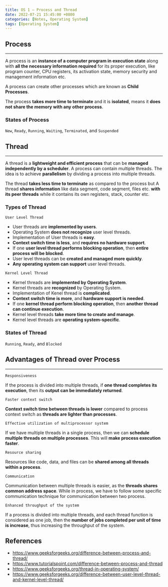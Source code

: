 ```yaml
---
title: OS 1 — Process and Thread
date: 2022-07-21 15:45:00 +0800
categories: [Notes, Operating System]
tags: [Operating System]
---
```


## **Process**

---

A process is an **instance of a computer program in execution state** along with **all the necessary information required** for its proper execution, like program counter, CPU registers, its activation state, memory security and management information etc. 

A process can create other processes which are known as **Child Processes**.

The process **takes more time to terminate** and it is **isolated**, means it **does not share the memory with any other process**.



### **States of Process**

`New`, `Ready`, `Running`, `Waiting`, `Terminated`, and `Suspended`



## Thread

---

A thread is a **lightweight and efficient process** that can be **managed independently by a scheduler**. A process can contain multiple threads. The idea is to achieve **parallelism** by dividing a process into multiple threads.

The thread **takes less time to terminate** as compared to the process but A thread **shares information** like data segment, code segment, files etc. **with its peer threads** while it contains its own registers, stack, counter etc.



### **Types of Thread**

`User Level Thread`

- User threads are **implemented by users**.
- Operating System **does not recognize** user level threads.
- Implementation of User threads is **easy**.
- **Context switch time is less**, and **requires no hardware support**.
- If one **user level thread performs blocking operation**, then **entire process will be blocked**.
- User level threads can be **created and managed more quickly**.
- **Any operating system can support** user level threads.

`Kernel Level Thread`

- Kernel threads are **implemented by Operating System**.
- Kernel threads are **recognized** by Operating System.
- Implementation of Kenel thread is **complicated**.
- **Context switch time is more**, and **hardware support is needed**.
- If one **kernel thread perform blocking operation**, then **another thread can continue execution**.
- Kernel level threads **take more time to create and manage**.
- Kernel level threads are **operating system-specific**.



### **States of Thread**

`Running`, `Ready`, and `Blocked`



## **Advantages of Thread over Process**

---

`Responsiveness`

If the process is divided into multiple threads, if **one thread completes its execution**, then its **output can be immediately returned**.

`Faster context switch`

**Context switch time between threads is lower** compared to process context switch as **threads are lighter than processes**.

`Effective utilization of multiprocessor system`

If we have multiple threads in a single process, then we can **schedule multiple threads on multiple processes**. This will **make process execution faster**.

`Resource sharing`

Resources like code, data, and files can be **shared among all threads within a process**.

`Communication`

Communication between multiple threads is easier, as the **threads shares common address space**. While in process, we have to follow some specific communication technique for communication between two process.

`Enhanced throughput of the system`

If a process is divided into multiple threads, and each thread function is considered as one job, then the **number of jobs completed per unit of time is increase**, thus increasing the throughput of the system.



## **References**

- <https://www.geeksforgeeks.org/difference-between-process-and-thread/>
- <https://www.tutorialspoint.com/difference-between-process-and-thread>
- <https://www.geeksforgeeks.org/thread-in-operating-system/>
- <https://www.geeksforgeeks.org/difference-between-user-level-thread-and-kernel-level-thread/>